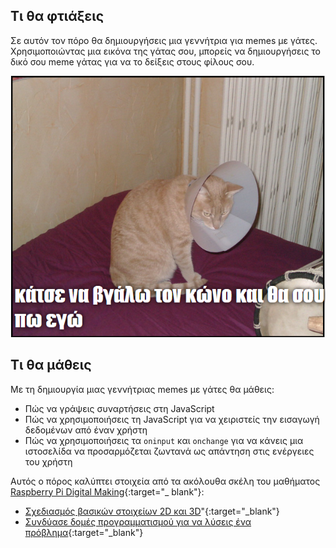 ## Τι θα φτιάξεις

Σε αυτόν τον πόρο θα δημιουργήσεις μια γεννήτρια για memes με γάτες. Χρησιμοποιώντας μια εικόνα της γάτας σου, μπορείς να δημιουργήσεις το δικό σου meme γάτας για να το δείξεις στους φίλους σου.

![Παράδειγμα meme](images/example-meme.png)

## Τι θα μάθεις

Με τη δημιουργία μιας γεννήτριας memes με γάτες θα μάθεις:

- Πώς να γράψεις συναρτήσεις στη JavaScript
- Πώς να χρησιμοποιήσεις τη JavaScript για να χειριστείς την εισαγωγή δεδομένων από έναν χρήστη
- Πώς να χρησιμοποιήσεις τα `oninput` και `onchange` για να κάνεις μια ιστοσελίδα να προσαρμόζεται ζωντανά ως απάντηση στις ενέργειες του χρήστη

Αυτός ο πόρος καλύπτει στοιχεία από τα ακόλουθα σκέλη του μαθήματος [Raspberry Pi Digital Making](https://www.raspberrypi.org/curriculum/){:target="_ blank"}:

- [Σχεδιασμός βασικών στοιχείων 2D και 3D](https://www.raspberrypi.org/curriculum/design/creator)"{:target="_blank"}
- [Συνδύασε δομές προγραμματισμού για να λύσεις ένα πρόβλημα](https://www.raspberrypi.org/curriculum/programming/builder){:target="_blank"}
